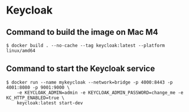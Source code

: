# Keycloak

## Command to build the image on Mac M4
```
$ docker build . --no-cache --tag keycloak:latest --platform linux/amd64
```

## Command to start the Keycloak service
```
$ docker run --name mykeycloak --network=bridge -p 4000:8443 -p 4001:8080 -p 9001:9000 \
    -e KEYCLOAK_ADMIN=admin -e KEYCLOAK_ADMIN_PASSWORD=change_me -e KC_HTTP_ENABLED=true \
    keycloak:latest start-dev
```
